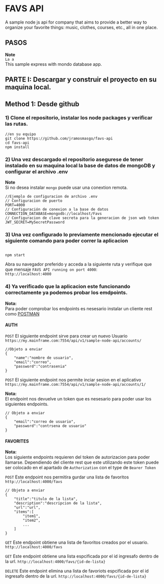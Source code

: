 # FAVS API

A sample node js api for company that aims to provide a better way to organize your favorite things: music, clothes, courses, etc., all in one place.

## PASOS

**Note**  
`La a `  
This sample express with mondo database app.

## PARTE I: Descargar y construir el proyecto en su maquina local.

## Method 1: Desde github

### 1) Clone el repositorio, instalar los node packages y verificar las rutas.

```
//en su equipo
git clone https://github.com/jramosmasgo/favs-api
cd favs-api
npm install
```

### 2) Una vez descargado el repositorio asegurese de tener instalado en su maquina local la base de datos de mongoDB y configurar el archivo .env

**Note**  
Si no desea instalar `mongo` puede usar una conextion remota.

```
//Ejemplo de configuracion de archivo .env
// Configuracion de puerto
PORT=4000
// Configuración de conexion a la base de datos
CONNECTION_DATABASE=mongodb://localhost/Favs
// Configuracion de clave secreta para la generacion de json web token
JWT_SECRET=My5ecretPassword
```

### 3) Una vez configurado lo previamente mencionado ejecutar el siguiente comando para poder correr la aplicacion

```

npm start
```

Abra su navegador preferido y acceda a la siguiente ruta y verifique que que mensaje `FAVS API running on port 4000`:  
`http://localhost:4000`

### 4) Ya verificado que la aplicacion este funcionando correctamente ya podemos probar los emdpoints.

**Nota:**  
Para poder comprobar los endpoints es nesesario instalar un cliente rest como [POSTMAN](https://www.postman.com/downloads/)

#### AUTH

`POST` El siguiente endpoint sirve para crear un nuevo Usuario `https://my.mainframe.com:7554/api/v1/sample-node-api/accounts/`

```
//Objeto a enviar
{
    "name":"nombre de usuario",
    "email":"correo",
    "password":"contrasenia"
}
```

`POST` El siguiente endpoint nos permite inciar sesion en el aplicativo `https://my.mainframe.com:7554/api/v1/sample-node-api/accounts/1/`

**Nota:**  
El endpoint nos devuelve un token que es nesesario para poder usar los siguientes endpoints.

```
// Objeto a enviar
{
    "email":"correo de usuario",
    "password":"contrsena de usuario"
}
```

#### FAVORITES

**Nota:**  
Los siguiente endpoints requieren del token de autorizacion para poder llamarse. Dependiendo del cliente rest que este utilizando este token puede ser colocado en el apartado de `Authorization` con el type de `Bearer Token`

`POST` Este endpoint nos permitira gurdar una lista de favoritos `http://localhost:4000/favs`

```
// Objeto a enviar
{
    "title":"titulo de la lista",
    "description":"descripcion de la lista",
    "url":"url",
    "items":[
        "item1",
        "item2",
        ...
    ]
}
```

`GET` Este endpoint obtiene una lista de favoritos creados por el usuario. `http://localhost:4000/favs`

`GET` Este endpoint obtiene una lista espcificada por el id ingresafo dentro de la url. `http://localhost:4000/favs/{id-de-lista}`

`DELETE` Este endpoint elimina una lista de favoriots espcificada por el id ingresafo dentro de la url. `http://localhost:4000/favs/{id-de-lista}`
